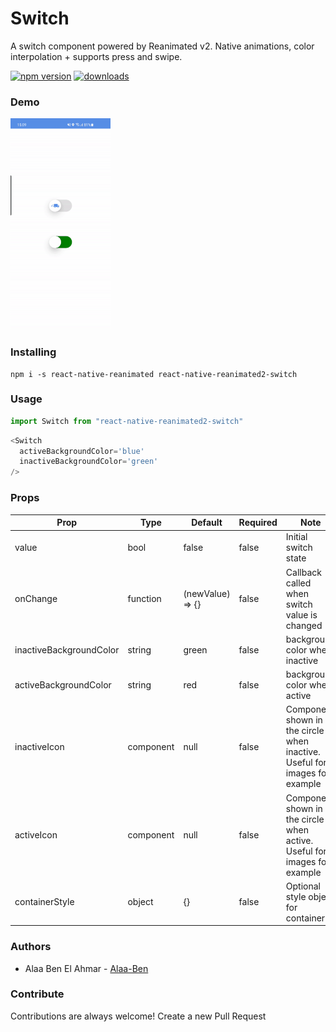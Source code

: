 # Switch

A switch component powered by Reanimated v2.
Native animations, color interpolation + supports press and swipe.

[![npm version](https://badge.fury.io/js/react-native-reanimated2-switch.svg)](https://badge.fury.io/js/react-native-reanimated2-switch)
[![downloads](https://img.shields.io/npm/dm/react-native-reanimated2-switch.svg)](https://www.npmjs.com/package/react-native-reanimated2-switch)

### Demo

![Reanimated2Switch](./assets/ex.gif)

### Installing

```Shell
npm i -s react-native-reanimated react-native-reanimated2-switch
```

### Usage

```js
import Switch from "react-native-reanimated2-switch"
```

```js
<Switch
  activeBackgroundColor='blue' 
  inactiveBackgroundColor='green'
/>
```

### Props

| Prop                       | Type                    | Default             | Required | Note                                                                             |
| -------------------------  | ----------------------- | --------------------| -------- | -------------------------------------------------------------------------------- |
| value                      | bool                    | false               | false    | Initial switch state                                                             |
| onChange                   | function                | (newValue) => {}    | false    | Callback called when switch value is changed                                     |
| inactiveBackgroundColor    | string                  | green               | false    | background color when inactive                                                   |
| activeBackgroundColor      | string                  | red                 | false    | background color when active                                                     |
| inactiveIcon               | component               | null                | false    | Component shown in the circle when inactive. Useful for images for example       |
| activeIcon                 | component               | null                | false    | Component shown in the circle when active. Useful for images for example         |
| containerStyle             | object                  | {}                  | false    | Optional style object for container                                              |
### Authors

- Alaa Ben El Ahmar - [Alaa-Ben](https://github.com/Alaa-Ben)
### Contribute

Contributions are always welcome! Create a new Pull Request
